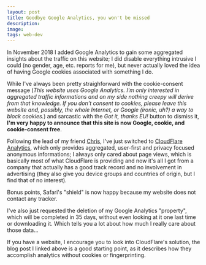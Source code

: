 ```yaml
---
layout: post
title: Goodbye Google Analytics, you won't be missed
description:
image:
tags: web-dev
---
```

In November 2018 I added Google Analytics to gain some aggregated insights about the traffic on this website; I did disable everything intrusive I could (no gender, age, etc. reports for me), but never actually loved the idea of having Google cookies associated with something I do.

While I've always been pretty straighforward with the cookie-consent message (*This website uses Google Analytics. I'm only interested in aggregated traffic informations and on my side nothing creepy will derive from that knowledge. If you don't consent to cookies, please leave this website and, possibly, the whole Internet, or Google (ironic, uh?) a way to block cookies.*) and sarcastic with the *Got it, thanks EU!* button to dismiss it, **I'm very happy to announce that this site is now Google, cookie, and cookie-consent free**.

Following the lead of my friend [Chris](https://twitter.com/chrishannah/status/1336722601016700929), I've just switched to [CloudFlare Analytics](https://blog.cloudflare.com/privacy-first-web-analytics/), which only provides aggregated, user-first and privacy focused anonymous informations; I always only cared about page views, which is basically most of what CloudFlare is providing and now it's all I got from a company that actually has a good track record and no involvement in advertising (they also give you device groups and countries of origin, but I find that of no interest).

Bonus points, Safari's "shield" is now happy because my website does not contact any tracker.

I've also just requested the deletion of my Google Analytics "property", which will be completed in 35 days, without even looking at it one last time or downloading it. Which tells you a lot about how much I really care about those data...

If you have a website, I encourage you to look into CloudFlare's solution, the blog post I linked above is a good starting point, as it describes how they accomplish analytics without cookies or fingerprinting.